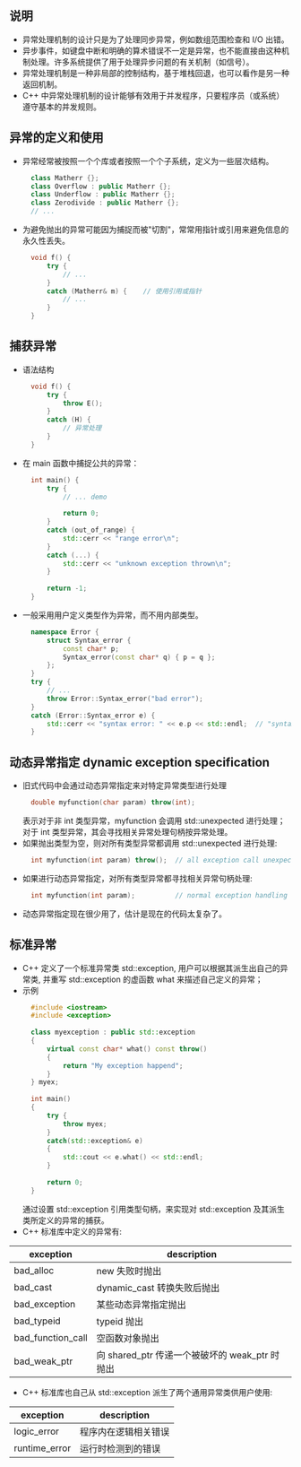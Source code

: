 
## 说明
- 异常处理机制的设计只是为了处理同步异常，例如数组范围检查和 I/O 出错。
- 异步事件，如键盘中断和明确的算术错误不一定是异常，也不能直接由这种机制处理。许多系统提供了用于处理异步问题的有关机制（如信号）。
- 异常处理机制是一种非局部的控制结构，基于堆栈回退，也可以看作是另一种返回机制。
- C++ 中异常处理机制的设计能够有效用于并发程序，只要程序员（或系统）遵守基本的并发规则。
  
## 异常的定义和使用
- 异常经常被按照一个个库或者按照一个个子系统，定义为一些层次结构。
  ```c++
    class Matherr {};
    class Overflow : public Matherr {};
    class Underflow : public Matherr {};
    class Zerodivide : public Matherr {};
    // ...
  ```
- 为避免抛出的异常可能因为捕捉而被"切割"，常常用指针或引用来避免信息的永久性丢失。
  ```c++
    void f() {
        try {
            // ...
        }
        catch (Matherr& m) {    // 使用引用或指针
            // ...
        }
    }
  ```

## 捕获异常
- 语法结构
  ```c++
    void f() {
        try {
            throw E();
        }
        catch (H) {
            // 异常处理
        }
    }
  ```
- 在 main 函数中捕捉公共的异常：
  ```c++
    int main() {
        try {
            // ... demo
            
            return 0;
        }
        catch (out_of_range) {
            std::cerr << "range error\n";
        }
        catch (...) {
            std::cerr << "unknown exception thrown\n";
        }
        
        return -1;
    }
  ```
- 一般采用用户定义类型作为异常，而不用内部类型。
  ```c++
    namespace Error {
        struct Syntax_error {
            const char* p;
            Syntax_error(const char* q) { p = q };
        };
    }
    try {
        // ...
        throw Error::Syntax_error("bad error");
    }
    catch (Error::Syntax_error e) {
        std::cerr << "syntax error: " << e.p << std::endl;  // "syntax error: bad error"
    }
  ```
    
## 动态异常指定 dynamic exception specification
- 旧式代码中会通过动态异常指定来对特定异常类型进行处理
  ```c++
    double myfunction(char param) throw(int);
  ```
  表示对于非 int 类型异常，myfunction 会调用 std::unexpected 进行处理；对于 int 类型异常，其会寻找相关异常处理句柄按异常处理。
- 如果抛出类型为空，则对所有类型异常都调用 std::unexpected 进行处理:
  ```c++
    int myfunction(int param) throw();  // all exception call unexpected
  ```
- 如果进行动态异常指定，对所有类型异常都寻找相关异常句柄处理:
  ```c++
    int myfunction(int param);          // normal exception handling
  ```
- 动态异常指定现在很少用了，估计是现在的代码太复杂了。

## 标准异常
- C++ 定义了一个标准异常类 std::exception, 用户可以根据其派生出自己的异常类, 并重写 std::exception 的虚函数 what 来描述自己定义的异常；
- 示例
  ```c++
    #include <iostream>
    #include <exception>
    
    class myexception : public std::exception
    {
        virtual const char* what() const throw()
        {
            return "My exception happend";
        }
    } myex;
    
    int main()
    {
        try {
            throw myex;
        }
        catch(std::exception& e)
        {
            std::cout << e.what() << std::endl;
        }
        
        return 0;
    }
  ```
  通过设置 std::exception 引用类型句柄，来实现对 std::exception 及其派生类所定义的异常的捕获。
- C++ 标准库中定义的异常有:

|     exception     |                  description                   |
|-------------------|------------------------------------------------|
| bad_alloc         | new 失败时抛出                                 |
| bad_cast          | dynamic_cast 转换失败后抛出                    |
| bad_exception     | 某些动态异常指定抛出                           |
| bad_typeid        | typeid 抛出                                    |
| bad_function_call | 空函数对象抛出                                 |
| bad_weak_ptr      | 向 shared_ptr 传递一个被破坏的 weak_ptr 时抛出 |

- C++ 标准库也自己从 std::exception 派生了两个通用异常类供用户使用:

|     exception     |                  description                   |
|-------------------|------------------------------------------------|
| logic_error       | 程序内在逻辑相关错误                           |
| runtime_error     | 运行时检测到的错误                             |
